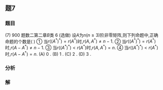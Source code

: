 ## 题7
### 题目
(7) 900 题数二第二章$B$类 6 (选做) 
设$A$为$n( {n \geq  3})$阶非零矩阵,则下列命题中,正确命题的个数是(   )
① 当$r((A^*)^*) = r(A^*)$时,$r(A,A^*) \neq n - 1$.
② 当$r((A^*)^*) = r(A^*)$时,$r(A - A^*) \neq n - 1$.
③ 当$r((A^*)^*) < r(A^*)$时,$r(A,A^*) = n$.
④ 当$r((A^*)^*) < r(A^*)$时,$r(A - A^*) = n$.
(A) 0 . (B) 1 . (C) 2 . (D) 3 .
### 分析

### 解